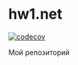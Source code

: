 # hw1.net
[![codecov](https://codecov.io/gh/Hightlighterbabe/hw1.net/branch/2k-164/graph/badge.svg?token=987OO7LU25)](https://codecov.io/gh/Hightlighterbabe/hw1.net)

Мой репозиторий
